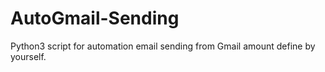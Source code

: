 # AutoGmail-Sending
Python3 script for automation email sending from Gmail amount define by yourself.
